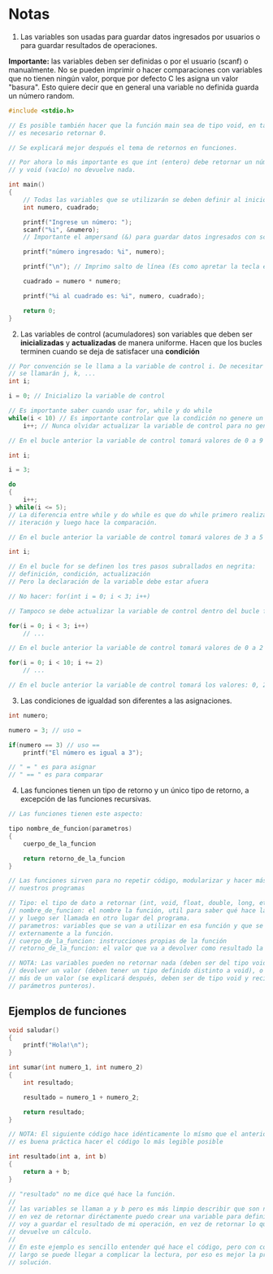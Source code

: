 # Notas

1. Las variables son usadas para guardar datos ingresados por usuarios o para guardar resultados de operaciones.

**Importante:** las variables deben ser definidas o por el usuario (scanf) o manualmente.
No se pueden imprimir o hacer comparaciones con variables que no tienen ningún valor, porque por defecto C les asigna un valor "basura".
Esto quiere decir que en general una variable no definida guarda un número random.

```C
#include <stdio.h>

// Es posible también hacer que la función main sea de tipo void, en tal caso no
// es necesario retornar 0.

// Se explicará mejor después el tema de retornos en funciones.

// Por ahora lo más importante es que int (entero) debe retornar un número
// y void (vacío) no devuelve nada.

int main()
{
    // Todas las variables que se utilizarán se deben definir al inicio
    int numero, cuadrado;

    printf("Ingrese un número: ");
    scanf("%i", &numero);
    // Importante el ampersand (&) para guardar datos ingresados con scanf

    printf("número ingresado: %i", numero);

    printf("\n"); // Imprimo salto de línea (Es como apretar la tecla enter)

    cuadrado = numero * numero;

    printf("%i al cuadrado es: %i", numero, cuadrado);

    return 0;
}
```

2. Las variables de control (acumuladores) son variables que deben ser **inicializadas** y **actualizadas** de manera uniforme. Hacen que los bucles terminen cuando se deja de satisfacer una **condición**

```C
// Por convención se le llama a la variable de control i. De necesitar más
// se llamarán j, k, ...
int i;

i = 0; // Inicializo la variable de control

// Es importante saber cuando usar for, while y do while
while(i < 10) // Es importante controlar que la condición no genere un bucle infinito
    i++; // Nunca olvidar actualizar la variable de control para no generar bucle infinito

// En el bucle anterior la variable de control tomará valores de 0 a 9
```

```C
int i;

i = 3;

do
{
    i++;
} while(i <= 5);
// La diferencia entre while y do while es que do while primero realiza una
// iteración y luego hace la comparación.

// En el bucle anterior la variable de control tomará valores de 3 a 5
```

```C
int i;

// En el bucle for se definen los tres pasos subrallados en negrita:
// definición, condición, actualización
// Pero la declaración de la variable debe estar afuera

// No hacer: for(int i = 0; i < 3; i++)

// Tampoco se debe actualizar la variable de control dentro del bucle for

for(i = 0; i < 3; i++)
    // ...

// En el bucle anterior la variable de control tomará valores de 0 a 2

for(i = 0; i < 10; i += 2)
    // ...

// En el bucle anterior la variable de control tomará los valores: 0, 2, 4, 6 y 8
```

3. Las condiciones de igualdad son diferentes a las asignaciones.

```C
int numero;

numero = 3; // uso =

if(numero == 3) // uso ==
    printf("El número es igual a 3");

// " = " es para asignar
// " == " es para comparar
```

4. Las funciones tienen un tipo de retorno y un único tipo de retorno, a excepción de las funciones recursivas.

```C
// Las funciones tienen este aspecto:

tipo nombre_de_funcion(parametros)
{
    cuerpo_de_la_funcion

    return retorno_de_la_funcion
}

// Las funciones sirven para no repetir código, modularizar y hacer más legible
// nuestros programas

// Tipo: el tipo de dato a retornar (int, void, float, double, long, etc.).
// nombre_de_funcion: el nombre la función, util para saber qué hace la función
// y luego ser llamada en otro lugar del programa.
// parametros: variables que se van a utilizar en esa función y que se consiguen
// externamente a la función.
// cuerpo_de_la_funcion: instrucciones propias de la función
// retorno_de_la_funcion: el valor que va a devolver como resultado la función

// NOTA: Las variables pueden no retornar nada (deben ser del tipo void),
// devolver un valor (deben tener un tipo definido distinto a void), o retornar
// más de un valor (se explicará después, deben ser de tipo void y recibir como
// parámetros punteros).
```

## Ejemplos de funciones

```C
void saludar()
{
    printf("Hola!\n");
}
```

```C
int sumar(int numero_1, int numero_2)
{
    int resultado;

    resultado = numero_1 + numero_2;

    return resultado;
}

// NOTA: El siguiente código hace idénticamente lo mísmo que el anterior, pero
// es buena práctica hacer el código lo más legible posible

int resultado(int a, int b)
{
    return a + b;
}

// "resultado" no me dice qué hace la función.
//
// las variables se llaman a y b pero es más limpio describir que son números
// en vez de retornar diréctamente puedo crear una variable para definir dónde
// voy a guardar el resultado de mi operación, en vez de retornar lo que
// devuelve un cálculo.
//
// En este ejemplo es sencillo entender qué hace el código, pero con código más
// largo se puede llegar a complicar la lectura, por eso es mejor la primera
// solución.
```
